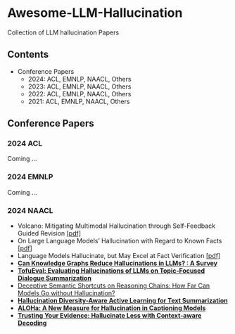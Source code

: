 # Awesome-LLM-Hallucination
Collection of LLM hallucination Papers

## Contents
- Conference Papers
	- 2024: ACL, EMNLP, NAACL, Others
	- 2023: ACL, EMNLP, NAACL, Others
	- 2022: ACL, EMNLP, NAACL, Others
	- 2021: ACL, EMNLP, NAACL, Others

## Conference Papers
### 2024 ACL
Coming ...
### 2024 EMNLP
Coming ...
### 2024 NAACL
- Volcano: Mitigating Multimodal Hallucination through Self-Feedback Guided Revision [[pdf]](https://aclanthology.org/2024.naacl-long.23/)
- On Large Language Models’ Hallucination with Regard to Known Facts [[pdf]](https://aclanthology.org/2024.naacl-long.60/)
- Language Models Hallucinate, but May Excel at Fact Verification [[pdf]](https://aclanthology.org/2024.naacl-long.62/)
- **[Can Knowledge Graphs Reduce Hallucinations in  LLMs? : A Survey](https://aclanthology.org/2024.naacl-long.219/)**
- **[TofuEval: Evaluating Hallucinations of  LLMs on Topic-Focused Dialogue Summarization](https://aclanthology.org/2024.naacl-long.251/)**
- [Deceptive Semantic Shortcuts on Reasoning Chains: How Far Can Models Go without Hallucination?](https://aclanthology.org/2024.naacl-long.424/)
- **[Hallucination Diversity-Aware Active Learning for Text Summarization](https://aclanthology.org/2024.naacl-long.479/)**
- **[ALOHa: A New Measure for Hallucination in Captioning Models](https://aclanthology.org/2024.naacl-short.30/)**
-   **[Trusting Your Evidence: Hallucinate Less with Context-aware Decoding](https://aclanthology.org/2024.naacl-short.69/)**



<!--stackedit_data:
eyJoaXN0b3J5IjpbMTY1NjI3MzY0Niw3Mjk2NzQ4NDAsLTg4Nz
IxNTI0MCwyMDk0Mjg3MDE2LC05NTM1NzY1MDIsLTY2NjQwMzcz
Myw5Mjc3OTcxMTgsMjEyMDA0MjE1MCwtNTExNzc4NjQ5LDIwND
k5MjE0OTMsLTQ4MDc4OTk3MiwtMTExODU5NzI5Nl19
-->